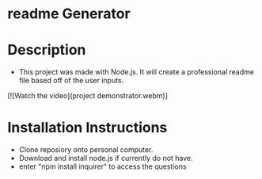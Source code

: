 # readme Generator

# Description 
- This project was made with Node.js. It will create a professional readme file based off of the user inputs. 

[![Watch the video](project demonstrator.webm)]

# Installation Instructions
- Clone reposiory onto personal computer. 
- Download and install node.js if currently do not have. 
- enter "npm install inquirer" to access the questions 

